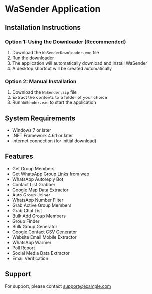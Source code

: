 # WaSender Application

## Installation Instructions

### Option 1: Using the Downloader (Recommended)
1. Download the `WaSenderDownloader.exe` file
2. Run the downloader
3. The application will automatically download and install WaSender
4. A desktop shortcut will be created automatically

### Option 2: Manual Installation
1. Download the `WaSender.zip` file
2. Extract the contents to a folder of your choice
3. Run `WASender.exe` to start the application

## System Requirements
- Windows 7 or later
- .NET Framework 4.6.1 or later
- Internet connection (for initial download)

## Features
- Get Group Members
- Get WhatsApp Group Links from web
- WhatsApp Autoreply Bot
- Contact List Grabber
- Google Map Data Extractor
- Auto Group Joiner
- WhatsApp Number Filter
- Grab Active Group Members
- Grab Chat List
- Bulk Add Group Members
- Group Finder
- Bulk Group Generator
- Google Contact CSV Generator
- Website Email Mobile Extractor
- WhatsApp Warmer
- Poll Report
- Social Media Data Extractor
- Email Verification

## Support
For support, please contact [support@example.com](mailto:support@example.com)
